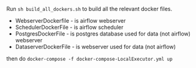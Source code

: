 Run `sh build_all_dockers.sh` to build all the relevant docker files.

+ WebserverDockerfile - is airflow webserver
+ SchedulerDockerFile - is airflow scheduler
+ PostgresDockerFile - is postgres database used for data (not airflow) webserver
+ DataserverDockerFile - is webserver used for data (not airflow)

then do `docker-compose -f docker-compose-LocalExecutor.yml up`

